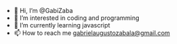 - 👋 Hi, I’m @GabiZaba
- 👀 I’m interested in coding and programming
- 🌱 I’m currently learning javascript
- 📫 How to reach me gabrielaugustozabala@gmail.com

<!---
GabiZaba/GabiZaba is a ✨ special ✨ repository because its `README.md` (this file) appears on your GitHub profile.
You can click the Preview link to take a look at your changes.
--->
